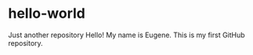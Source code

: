 # hello-world
Just another repository
Hello! 
My name is Eugene. This is my first GitHub repository.
